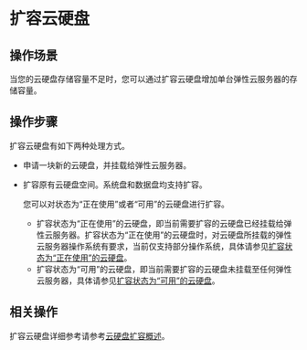 # 扩容云硬盘<a name="ZH-CN_TOPIC_0093492522"></a>

## 操作场景<a name="section127252030132218"></a>

当您的云硬盘存储容量不足时，您可以通过扩容云硬盘增加单台弹性云服务器的存储容量。

## 操作步骤<a name="section718121118257"></a>

扩容云硬盘有如下两种处理方式。

-   申请一块新的云硬盘，并挂载给弹性云服务器。
-   扩容原有云硬盘空间。系统盘和数据盘均支持扩容。

    您可以对状态为“正在使用”或者“可用”的云硬盘进行扩容。

    -   扩容状态为“正在使用”的云硬盘，即当前需要扩容的云硬盘已经挂载给弹性云服务器。扩容状态为“正在使用”的云硬盘时，对云硬盘所挂载的弹性云服务器操作系统有要求，当前仅支持部分操作系统，具体请参见[扩容状态为“正在使用”的云硬盘](https://support.huaweicloud.com/usermanual-evs/evs_01_0007.html)。
    -   扩容状态为“可用”的云硬盘，即当前需要扩容的云硬盘未挂载至任何弹性云服务器，具体请参见[扩容状态为“可用”的云硬盘](https://support.huaweicloud.com/usermanual-evs/evs_01_0008.html)。


## 相关操作<a name="section10341143010267"></a>

扩容云硬盘详细参考请参考[云硬盘扩容概述](https://support.huaweicloud.com/usermanual-evs/evs_01_0006.html)。

